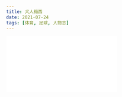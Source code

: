 ```yaml
---
title: 犬人梅西
date: 2021-07-24
tags: [体育, 足球, 人物志]
---
```



<iframe src="//player.bilibili.com/player.html?aid=4904567&bvid=BV1ws411q7cg&cid=7964529&page=1" scrolling="no" border="0" frameborder="no" framespacing="0" allowfullscreen="true"> </iframe>